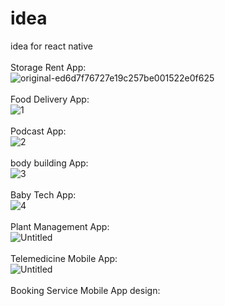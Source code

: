 # idea
idea for react native
<br><br>
Storage Rent App:
<br>
![original-ed6d7f76727e19c257be001522e0f625](https://github.com/omidreact/idea/assets/116552870/b9bd1ff0-6ba0-443a-ba44-6ccded29e757)
<br><br>
Food Delivery App:
<br>
![1](https://user-images.githubusercontent.com/116552870/236920196-7a17ca88-341c-49cf-baa7-a1a3f6b06ae9.jpg)
<br><br>
Podcast App:
<br>
![2](https://user-images.githubusercontent.com/116552870/236920867-365c5b4e-0735-48c3-85f9-6f00d3c8f44a.jpg)
<br><br>
body building App:
<br>
![3](https://github.com/omidreact/idea/assets/116552870/0e02da2b-d7b8-4a2e-b527-d0b7496b1eb5)
<br><br>
Baby Tech App:
<br>
![4](https://github.com/omidreact/idea/assets/116552870/b488d740-a1d7-4399-a367-860a0a059a18)
<br><br>
Plant Management App:
<br>
![Untitled](https://github.com/omidreact/idea/assets/116552870/63b84caf-ddec-4ced-8044-3570a9256b2d)
<br><br>
Telemedicine Mobile App:
<br>
![Untitled](https://github.com/omidreact/idea/assets/116552870/35233bc9-6988-45a9-9beb-c7777d9f9563)
<br><br>
Booking Service Mobile App design: 

